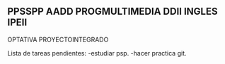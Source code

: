 PPSSPP
AADD
PROGMULTIMEDIA
DDII
INGLES
IPEII
---
OPTATIVA
PROYECTOINTEGRADO

Lista de tareas pendientes:
-estudiar psp.
-hacer practica git.